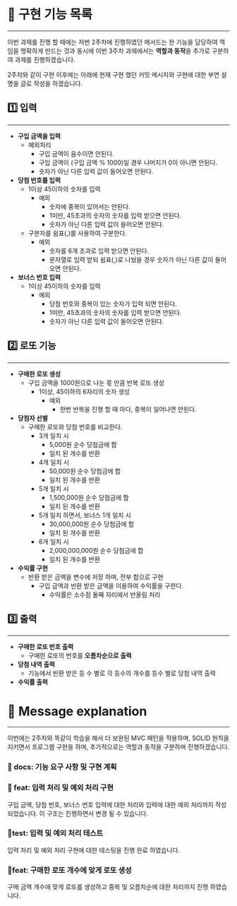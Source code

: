 # 🦔 구현 기능 목록

---

이번 과제를 진행 할 때에는 저번 2주차에 진행하였던 메서드는 한 기능을 담당하여 책임을 명확하게 만드는 것과 동시에 이번 3주차 과제에서는 **역할과 동작**을 추가로 구분하여 과제를 진행하겠습니다.

2주차와 같이 구현 이후에는 아래에 현재 구현 했던 커밋 메시지와 구현에 대한 부연 설명을 글로 작성을 하겠습니다.

## 1️⃣ 입력

---

- **구입 금액을 입력**
    - 예외처리
        - 구입 금액이 음수이면 안된다.
        - 구입 금액이 (구입 금액 % 1000)일 경우 나머지가 0이 아니면 안된다.
        - 숫자가 아닌 다른 입력 값이 들어오면 안된다.
- **당첨 번호를 입력**
    - 1이상 45이하의 숫자를 입력
        - 예외
            - 숫자에 중복이 있어서는 안된다.
            - 1미만, 45초과의 숫자의 숫자를 입력 받으면 안된다.
            - 숫자가 아닌 다른 입력 값이 들어오면 안된다.
    - 구분자를 쉼표(,)를 사용하여 구분한다.
        - 예외
            - 숫자를 6개 초과로 입력 받으면 안된다.
            - 문자열로 입력 받되 쉼표(,)로 나눴을 경우 숫자가 아닌 다른 값이 들어오면 안된다.
- **보너스 번호 입력**
    - 1이상 45이하의 숫자를 입력
        - 예외
            - 당첨 번호와 중복이 있는 숫자가 입력 되면 안된다.
            - 1미만, 45초과의 숫자의 숫자를 입력 받으면 안된다.
            - 숫자가 아닌 다른 입력 값이 들어오면 안된다.

## 2️⃣ 로또 기능

---

- **구매한 로또 생성**
    - 구입 금액을 1000원으로 나눈 몫 만큼 반복 로또 생성
        - 1이상, 45이하의 6자리의 숫자 생성
            - 예외
                - 한번 반복을 진행 할 때 마다, 중복이 일어나면 안된다.
- **당첨자 선별**
    - 구매한 로또와 당첨 번호를 비교한다.
        - 3개 일치 시
            - 5,000원 순수 당첨금에 합
            - 일치 된 개수를 반환
        - 4개 일치 시
            - 50,000원 순수 당첨금에 합
            - 일치 된 개수를 반환
        - 5개 일치 시
            - 1,500,000원 순수 당첨금에 합
            - 일치 된 개수를 반환
        - 5개 일치 하면서, 보너스 1개 일치 시
            - 30,000,000원 순수 당첨금에 합
            - 일치 된 개수를 반환
        - 6개 일치 시
            - 2,000,000,000원 순수 당첨금에 합
            - 일치 된 개수를 반환
- **수익률 구현**
    - 반환 받은 금액을 변수에 저장 하며, 전부 합으로 구현
        - 구입 금액과 반환 받은 금액을 이용하여 수익률을 구한다.
            - 수익률은 소수점 둘째 자리에서 반올림 처리

## 3️⃣ 출력

---

- **구매한 로또 번호 출력**
  - 구매한 로또의 번호를 **오름차순으로 출력**
- **당첨 내역 출력**
  - 기능에서 반환 받은 등 수 별로 각 등수의 개수를 등수 별로 당첨 내역 출력
- **수익률 출력**

# 🤩 Message explanation

---

이번에는 2주차와 똑같이 학습을 해서 더 보완된 MVC 패턴을 적용하며, SOLID 원칙을 지키면서 프로그램 구현을 하며, 추가적으로는 역할과 동작을 구분하며 진행하겠습니다.

### 📑 docs: 기능 요구 사항 및 구현 계획

### 📜 feat: 입력 처리 및 예외 처리 구현
구입 금액, 당첨 번호, 보너스 번호 입력에 대한 처리와 입력에 대한 예외 처리까지 작성되었습니다. 이 구조는 진행하면서 변경 될 수 있습니다.

### 📝test: 입력 및 예외 처리 테스트
입력 처리 및 예외 처리 구현에 대한 테스팅을 진행 완료 하였습니다.

### 📜feat: 구매한 로또 개수에 맞게 로또 생성
구매 금액 개수에 맞게 로또를 생성하고 중복 및 오름차순에 대한 처리까지 진행 하였습니다.
